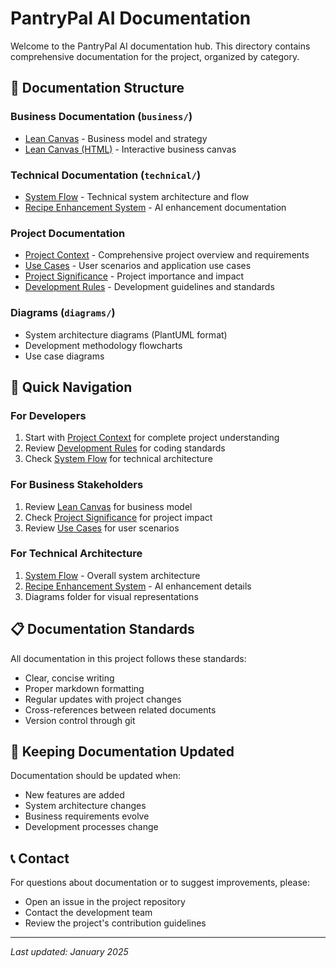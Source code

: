 # PantryPal AI Documentation

Welcome to the PantryPal AI documentation hub. This directory contains comprehensive documentation for the project, organized by category.

## 📁 Documentation Structure

### Business Documentation (`business/`)
- [Lean Canvas](./business/lean-canvas.md) - Business model and strategy
- [Lean Canvas (HTML)](./business/lean-canvas.html) - Interactive business canvas

### Technical Documentation (`technical/`)
- [System Flow](./technical/system-flow.md) - Technical system architecture and flow
- [Recipe Enhancement System](./technical/recipe-enhancement/) - AI enhancement documentation

### Project Documentation
- [Project Context](./project-context.md) - Comprehensive project overview and requirements
- [Use Cases](./use-cases.md) - User scenarios and application use cases
- [Project Significance](./project-significance.md) - Project importance and impact
- [Development Rules](./development-rules.md) - Development guidelines and standards

### Diagrams (`diagrams/`)
- System architecture diagrams (PlantUML format)
- Development methodology flowcharts
- Use case diagrams

## 🚀 Quick Navigation

### For Developers
1. Start with [Project Context](./project-context.md) for complete project understanding
2. Review [Development Rules](./development-rules.md) for coding standards
3. Check [System Flow](./technical/system-flow.md) for technical architecture

### For Business Stakeholders
1. Review [Lean Canvas](./business/lean-canvas.md) for business model
2. Check [Project Significance](./project-significance.md) for project impact
3. Review [Use Cases](./use-cases.md) for user scenarios

### For Technical Architecture
1. [System Flow](./technical/system-flow.md) - Overall system architecture
2. [Recipe Enhancement System](./technical/recipe-enhancement/) - AI enhancement details
3. Diagrams folder for visual representations

## 📋 Documentation Standards

All documentation in this project follows these standards:
- Clear, concise writing
- Proper markdown formatting
- Regular updates with project changes
- Cross-references between related documents
- Version control through git

## 🔄 Keeping Documentation Updated

Documentation should be updated when:
- New features are added
- System architecture changes
- Business requirements evolve
- Development processes change

## 📞 Contact

For questions about documentation or to suggest improvements, please:
- Open an issue in the project repository
- Contact the development team
- Review the project's contribution guidelines

---

*Last updated: January 2025*
